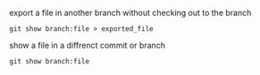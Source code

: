 export a file in another branch without checking out to the branch
```cli
git show branch:file > exported_file
```

show a file in a diffrenct commit or branch
```cli
git show branch:file
```